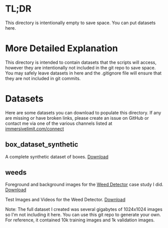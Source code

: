 # TL;DR
This directory is intentionally empty to save space. You can put datasets here.

# More Detailed Explanation
This directory is intended to contain datasets that the scripts will access, however they are intentionally not included in the git repo to save space. You may safely leave datasets in here and the .gitignore file will ensure that they are not included in git commits.

# Datasets
Here are some datasets you can download to populate this directory.
If any are missing or have broken links, please create an issue on GitHub or contact me via one of the various channels listed at [immersivelimit.com/connect](http://www.immersivelimit.com/connect)

## box_dataset_synthetic
A complete synthetic dataset of boxes. [Download](https://immersivelimit.page.link/gnbR)

## weeds
Foreground and background images for the [Weed Detector](http://www.immersivelimit.com/blog/ai-weed-detector) case study I did. [Download](https://immersivelimit.page.link/euJu)

Test Images and Videos for the Weed Detector. [Download](https://immersivelimit.page.link/Zk6V)

Note: The full dataset I created was several gigabytes of 1024x1024 images so I'm not including it here. You can use this git repo to generate your own. For reference, it contained 10k training images and 1k validation images.

